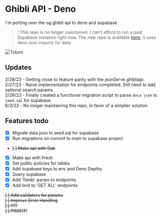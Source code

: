 # Ghibli API - Deno

I'm porting over the og ghibli api to deno and supabase.

> ! This repo is no longer maintained. I can't afford to run a paid Supabase instance right now. 
> The new repo is available [here](https://github.com/fitzypop/ghibli.deno.dev.2.0), it uses deno json imports for data.

![Totoro](https://media.giphy.com/media/ASy3PKVFnk7ZK/giphy.gif)

## Updates

2/28/23 - Getting close to feature parity with the jsonServe ghibliapi.  
2/27/23 - Naive implementation for endpoints completed. Still need to add optional search params.  
2/26/23 - Finally created a functional migration script to parse `data.json` to `seed.sql` for supabase.  
6/3/23 - No longer maintaining this repo, in favor of a simplier solution

## Features todo

- [x] Migrate data.json to seed.sql for supabase
- [x] Run migrations on commit to main to supabase project
- ~~[ ] Make api with Oak~~
- [x] Make api with Fresh
- [x] Set public policies for tables
- [x] Add supabase keys to env and Deno Deploy
- [x] Query supabase
- [x] Add 'fields' param to endpoints
- [x] Add limit to 'GET ALL' endpoints

~~[ ] Add validators for params~~  
~~[ ] Improve Error Handling~~  
~~[ ] ???~~  
~~[ ] PROFIT!~~ 
